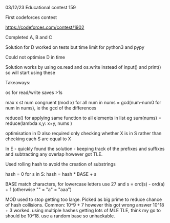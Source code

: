03/12/23
Educational contest 159

First codeforces contest 

https://codeforces.com/contest/1902

Completed A, B and C

Solution for D worked on tests but time limit for python3 and pypy 

Could not optimise D in time

Solution works by using os.read and os.write instead of input() and print() so will start using these 


Takeaways:

os for read/write saves >1s

max x st num congruent (mod x) for all num in nums = gcd(num-num0 for num in nums), ie the gcd of the differences 

reduce() for applying same function to all elements in list 
eg sum(nums) = reduce(lambda x,y: x+y, nums )

optimisation in D also required only checking whether X is in S rather than checking each S are equal to X 

In E - quickly found the solution - keeping track of the prefixes and suffixes and subtracting any overlap however got TLE.

Used rolling hash to avoid the creation of substrings

hash = 0 
for s in S:
    hash = hash * BASE + s 

BASE match characters, for lowercase letters use 27 and s = ord(s) - ord(a) + 1 (otherwise "" = "a" = "aaa")

MOD used to stop getting too large. Picked as big prime to reduce chance of hash collisions. Common: 10^9 + 7  however this got wrong answer 10^18 + 3 worked. using multiple hashes getting lots of MLE TLE, think my go to should be 10^18. use a random base so unhackable. 
